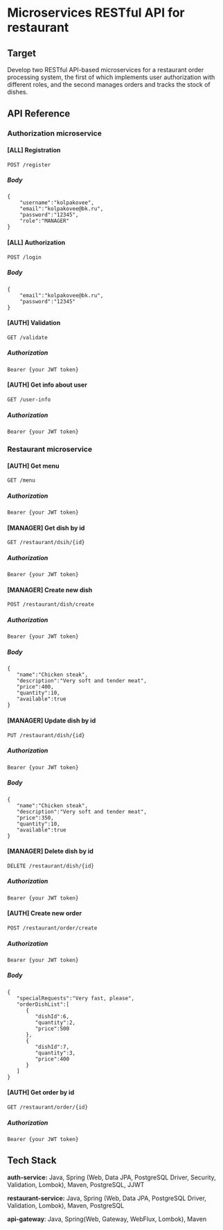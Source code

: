 
# Microservices RESTful API for restaurant

## Target
Develop two RESTful API-based microservices for a restaurant order processing system, the first of which implements user authorization with different roles, and the second manages orders and tracks the stock of dishes.


## API Reference
### Authorization microservice

#### [ALL] Registration
```
POST /register
```
##### Body
```
{
    "username":"kolpakovee",
    "email":"kolpakovee@bk.ru",
    "password":"12345",
    "role":"MANAGER"
}
```

#### [ALL] Authorization
```
POST /login
```
##### Body
```
{
    "email":"kolpakovee@bk.ru",
    "password":"12345"
}
```

#### [AUTH] Validation 
```
GET /validate
```
##### Authorization
```
Bearer {your JWT token}
```

#### [AUTH] Get info about user
```
GET /user-info
```
##### Authorization
```
Bearer {your JWT token}
```

### Restaurant microservice
#### [AUTH] Get menu
```
GET /menu
```
##### Authorization
```
Bearer {your JWT token}
```

#### [MANAGER] Get dish by id
```
GET /restaurant/dsih/{id}
```
##### Authorization
```
Bearer {your JWT token}
```

#### [MANAGER] Create new dish
```
POST /restaurant/dish/create
```
##### Authorization
```
Bearer {your JWT token}
```
##### Body
```
{
   "name":"Chicken steak",
   "description":"Very soft and tender meat",
   "price":400,
   "quantity":10,
   "available":true
}
```

#### [MANAGER] Update dish by id
```
PUT /restaurant/dish/{id}
```
##### Authorization
```
Bearer {your JWT token}
```
##### Body
```
{
   "name":"Chicken steak",
   "description":"Very soft and tender meat",
   "price":350,
   "quantity":10,
   "available":true
}
```

#### [MANAGER] Delete dish by id
```
DELETE /restaurant/dish/{id}
```
##### Authorization
```
Bearer {your JWT token}
```

#### [AUTH] Create new order
```
POST /restaurant/order/create
```
##### Authorization
```
Bearer {your JWT token}
```
##### Body
```
{
   "specialRequests":"Very fast, please",
   "orderDishList":[
      {
         "dishId":6,
         "quantity":2,
         "price":500
      },
      {
         "dishId":7,
         "quantity":3,
         "price":400
      }
   ]
}
```

#### [AUTH] Get order by id
```
GET /restaurant/order/{id}
```
##### Authorization
```
Bearer {your JWT token}
```

## Tech Stack

**auth-service:** Java, Spring (Web, Data JPA, PostgreSQL Driver, Security, Validation, Lombok), Maven, PostgreSQL, JJWT

**restaurant-service:** Java, Spring (Web, Data JPA, PostgreSQL Driver, Validation, Lombok), Maven, PostgreSQL

**api-gateway**: Java, Spring(Web, Gateway, WebFlux, Lombok), Maven



